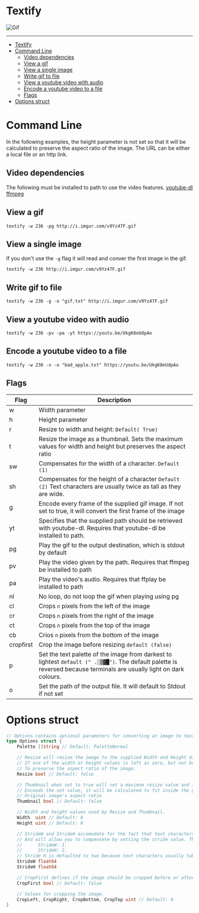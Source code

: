 # Textify
![Gif](http://i.imgur.com/v9Yz47F.gif)
______
<!-- TOC -->

- [Textify](#textify)
- [Command Line](#command-line)
    - [Video dependencies](#video-dependencies)
    - [View a gif](#view-a-gif)
    - [View a single image](#view-a-single-image)
    - [Write gif to file](#write-gif-to-file)
    - [View a youtube video with audio](#view-a-youtube-video-with-audio)
    - [Encode a youtube video to a file](#encode-a-youtube-video-to-a-file)
    - [Flags](#flags)
- [Options struct](#options-struct)

<!-- /TOC -->

# Command Line
In the following examples, the height parameter is not set so that it will be calculated to preserve the aspect ratio of the image. The URL can be either a local file or an http link.

## Video dependencies
The following must be installed to path to use the video features.
[youtube-dl](https://rg3.github.io/youtube-dl/)
[ffmpeg](https://ffmpeg.org/)

## View a gif
`textify -w 236 -pg http://i.imgur.com/v9Yz47F.gif`

## View a single image
If you don't use the `-g` flag it will read and conver the first image in the gif.

`textify -w 236 http://i.imgur.com/v9Yz47F.gif`

## Write gif to file
`textify -w 236 -g -o "gif.txt" http://i.imgur.com/v9Yz47F.gif`

## View a youtube video with audio
`textify -w 236 -pv -pa -yt https://youtu.be/UkgK8eUdpAo`

## Encode a youtube video to a file
`textify -w 236 -v -o "bad_apple.txt" https://youtu.be/UkgK8eUdpAo`


## Flags

| Flag      | Description                                                                                                                                                           |
|-----------|-----------------------------------------------------------------------------------------------------------------------------------------------------------------------|
| w         | Width parameter                                                                                                                                                       |
| h         | Height parameter                                                                                                                                                      |
| r         | Resize to width and height: `Default( True)`                                                                                                                          |
| t         | Resize the image as a thumbnail. Sets the maximum values for width and height but preserves the aspect ratio                                                          |
| sw        | Compensates for the width of a character. `Default (1)`                                                                                                               |
| sh        | Compensates for the height of a character `Default (2)` Text characters are usually twice as tall as they are wide.                                                   |
| g         | Encode every frame of the supplied gif image. If not set to true, it will convert the first frame of the image                                                        |
| yt        | Specifies that the supplied path should be retrieved with youtube-dl. Requires that youtube-dl be installed to path.                                                  |
| pg        | Play the gif to the output destination, which is stdout by default                                                                                                    |
| pv        | Play the video given by the path. Requires that ffmpeg be installed to path                                                                                           |
| pa        | Play the video's audio. Requires that ffplay be installed to path                                                                                                     |
| nl        | No loop, do not loop the gif when playing using pg                                                                                                                    |
| cl        | Crops `n` pixels from the left of the image                                                                                                                           |
| cr        | Crops `n` pixels from the right of the image                                                                                                                          |
| ct        | Crops `n` pixels from the top of the image                                                                                                                            |
| cb        | Crios `n` pixels from the bottom of the image                                                                                                                         |
| cropfirst | Crop the image before resizing `default (false)`                                                                                                                      |
| p         | Set the text palette of the image from darkest to lightest `default (" .░▒▓█")`. The default palette is reversed because terminals are usually light on dark colours. |
| o         | Set the path of the output file. It will default to Stdout if not set                                                                                                 |

# Options struct
```go
// Options contains optional parameters for converting an image to text
type Options struct {
	Palette []string // Default: PaletteNormal

	// Resize will resize the image to the supplied Width and Height dimensions when set to true
	// If one of the width or height values is left as zero, but not both, it will be calculated
	// To preserve the aspect ratio of the image.
	Resize bool // Default: false

	// Thumbnail when set to true will set a maximum resize value and if one of the bounds of the image
	// Exceeds the set value, it will be calculated to fit inside the given bounds while preserving the
	// Original image's aspect ratio
	Thumbnail bool // Default: false

	// Width and height values used by Resize and Thumbnail.
	Width  uint // Default: 0
	Height uint // Default: 0

	// StrideW and StrideH accomodate for the fact that text characters do not have to be entirely square.
	// And will allow you to compensete by setting the stride value. The default values are
	// 		StrideW: 1.
	//		StrideH: 2.
	// Stride H is defaulted to two because text characters usually take up two times the width.
	StrideW float64
	StrideH float64

	// CropFirst defines if the image should be cropped before or after resizing the image
	CropFirst bool // Default: false

	// Values for cropping the image.
	CropLeft, CropRight, CropBottom, CropTop uint // Default: 0
}
```